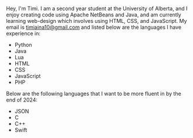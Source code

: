 Hey, I'm Timi. I am a second year student at the University of Alberta, and I enjoy creating code using Apache NetBeans and Java, and am currently 
learning web-design which involves using HTML, CSS, and JavaScript. My email is timiaina10@gmail.com and listed below are the languages I have experience in: 
  - Python
  - Java
  - Lua
  - HTML
  - CSS
  - JavaScript
  - PHP
 
Below are the following languages that I want to be more fluent in by the end of 2024:
  - JSON
  - C
  - C++
  - Swift
